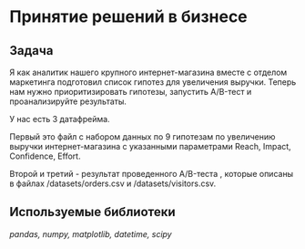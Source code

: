 # Принятие решений в бизнесе

## Задача

Я как аналитик нашего крупного интернет-магазина вместе с отделом маркетинга подготовил список гипотез для увеличения выручки.
Теперь нам нужно приоритизировать гипотезы, запустить A/B-тест и проанализируйте результаты. 

У нас есть 3 датафрейма.

Первый это файл с набором данных по 9 гипотезам по увеличению выручки интернет-магазина с указанными параметрами Reach, Impact, Confidence, Effort.

Второй и третий - результат проведенного A/B-теста , которые описаны в файлах /datasets/orders.csv и /datasets/visitors.csv.


## Используемые библиотеки
*pandas, numpy, matplotlib, datetime, scipy*
